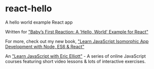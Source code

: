 # react-hello

A hello world example React app

Written for ["Baby’s First Reaction: A 'Hello, World' Example for React"](https://medium.com/javascript-scene/baby-s-first-reaction-2103348eccdd)

For more, check out my new book, ["Learn JavaScript Isomorphic App Development with Node, ES6 & React"](leanpub.com/learn-javascript-react-nodejs-es6/)

An ["Learn JavaScript with Eric Elliott"](https://ericelliottjs.com) - A series of online JavaScript courses featuring short video lessons & lots of interactive exercises.
